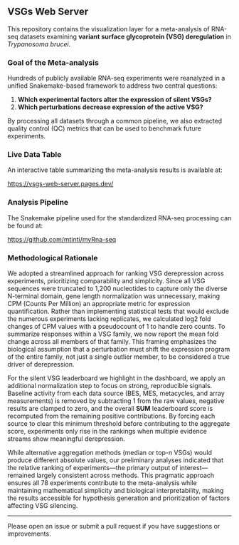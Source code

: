 ## VSGs Web Server

This repository contains the visualization layer for a meta-analysis of RNA-seq datasets examining **variant surface glycoprotein (VSG) deregulation** in *Trypanosoma brucei*.

### Goal of the Meta-analysis

Hundreds of publicly available RNA-seq experiments were reanalyzed in a unified Snakemake-based framework to address two central questions:

1. **Which experimental factors alter the expression of silent VSGs?**
2. **Which perturbations decrease expression of the active VSG?**

By processing all datasets through a common pipeline, we also extracted quality control (QC) metrics that can be used to benchmark future experiments.

### Live Data Table

An interactive table summarizing the meta-analysis results is available at:

<https://vsgs-web-server.pages.dev/>

### Analysis Pipeline

The Snakemake pipeline used for the standardized RNA-seq processing can be found at:

<https://github.com/mtinti/myRna-seq>


### Methodological Rationale

We adopted a streamlined approach for ranking VSG derepression across experiments, prioritizing comparability and simplicity. Since all VSG sequences were truncated to 1,200 nucleotides to capture only the diverse N-terminal domain, gene length normalization was unnecessary, making CPM (Counts Per Million) an appropriate metric for expression quantification. Rather than implementing statistical tests that would exclude the numerous experiments lacking replicates, we calculated log2 fold changes of CPM values with a pseudocount of 1 to handle zero counts. To summarize responses within a VSG family, we now report the mean fold change across all members of that family. This framing emphasizes the biological assumption that a perturbation must shift the expression program of the entire family, not just a single outlier member, to be considered a true driver of derepression.

For the silent VSG leaderboard we highlight in the dashboard, we apply an additional normalization step to focus on strong, reproducible signals. Baseline activity from each data source (BES, MES, metacycles, and array measurements) is removed by subtracting 1 from the raw values, negative results are clamped to zero, and the overall **SUM** leaderboard score is recomputed from the remaining positive contributions. By forcing each source to clear this minimum threshold before contributing to the aggregate score, experiments only rise in the rankings when multiple evidence streams show meaningful derepression.

While alternative aggregation methods (median or top-n VSGs) would produce different absolute values, our preliminary analyses indicated that the relative ranking of experiments—the primary output of interest—remained largely consistent across methods. This pragmatic approach ensures all 78 experiments contribute to the meta-analysis while maintaining mathematical simplicity and biological interpretability, making the results accessible for hypothesis generation and prioritization of factors affecting VSG silencing.



---

Please open an issue or submit a pull request if you have suggestions or improvements.

